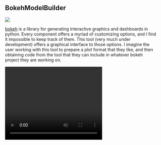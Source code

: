 ## BokehModelBuilder

![](.bokeh_sample.png)

[bokeh](http://bokeh.org) is a library for generating interactive graphics and dashboards in python. 
Every component offers a myriad of customizing options, and I find it impossible to keep track of them.
This tool (very much under development) offers a graphical interface to those options. I imagine the user
working with this tool to prepare a plot format that they like, and then obtaining code from the tool
that they can include in whatever bokeh project they are working on.

<video width="320" height="240" controls>
  <source src="./recording.mov" type="video/mp4">
</video>




